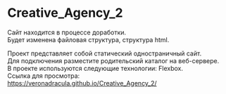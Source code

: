# Creative_Agency_2

Сайт находится в процессе доработки.  
Будет изменена файловая структура, структура html.  

Проект представляет собой статический одностраничный сайт.  
Для подключения разместите родительский каталог на веб-сервере.  
В проекте используются следующие технологии: Flexbox.  
Ссылка для просмотра: https://veronadracula.github.io/Creative_Agency_2/
